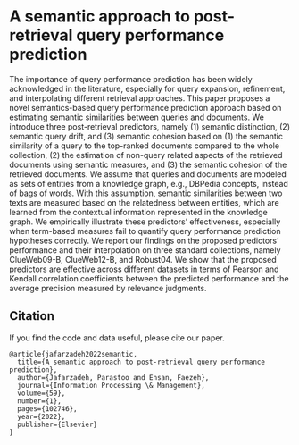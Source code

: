 # A semantic approach to post-retrieval query performance prediction
The importance of query performance prediction has been widely acknowledged in the literature, especially for query expansion, refinement, and interpolating different retrieval approaches. This paper proposes a novel semantics-based query performance prediction approach based on estimating semantic similarities between queries and documents. We introduce three post-retrieval predictors, namely (1) semantic distinction, (2) semantic query drift, and (3) semantic cohesion based on (1) the semantic similarity of a query to the top-ranked documents compared to the whole collection, (2) the estimation of non-query related aspects of the retrieved documents using semantic measures, and (3) the semantic cohesion of the retrieved documents. We assume that queries and documents are modeled as sets of entities from a knowledge graph, e.g., DBPedia concepts, instead of bags of words. With this assumption, semantic similarities between two texts are measured based on the relatedness between entities, which are learned from the contextual information represented in the knowledge graph. We empirically illustrate these predictors’ effectiveness, especially when term-based measures fail to quantify query performance prediction hypotheses correctly. We report our findings on the proposed predictors’ performance and their interpolation on three standard collections, namely ClueWeb09-B, ClueWeb12-B, and Robust04. We show that the proposed predictors are effective across different datasets in terms of Pearson and Kendall correlation coefficients between the predicted performance and the average precision measured by relevance judgments.



## Citation
If you find the code and data useful, please cite our paper.
```
@article{jafarzadeh2022semantic,
  title={A semantic approach to post-retrieval query performance prediction},
  author={Jafarzadeh, Parastoo and Ensan, Faezeh},
  journal={Information Processing \& Management},
  volume={59},
  number={1},
  pages={102746},
  year={2022},
  publisher={Elsevier}
}
```
